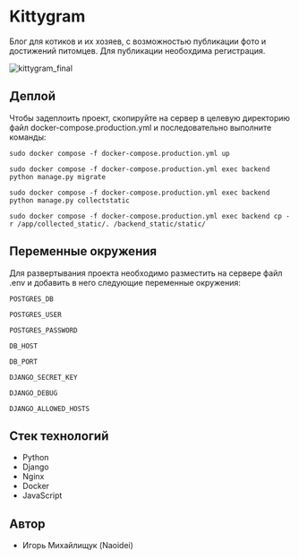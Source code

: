 
# Kittygram

Блог для котиков и их хозяев, с возможностью публикации фото и достижений питомцев.
Для публикации необохдима регистрация.

![kittygram_final](https://github.com/Naoidei/kittygram_final/actions/workflows/main.yml/badge.svg)


## Деплой

Чтобы задеплоить проект, скопируйте на сервер в целевую директорию файл docker-compose.production.yml и последовательно выполните команды:

```
sudo docker compose -f docker-compose.production.yml up
```

```
sudo docker compose -f docker-compose.production.yml exec backend python manage.py migrate
```

```
sudo docker compose -f docker-compose.production.yml exec backend python manage.py collectstatic
```

```
sudo docker compose -f docker-compose.production.yml exec backend cp -r /app/collected_static/. /backend_static/static/
```


## Переменные окружения

Для развертывания проекта необходимо разместить на сервере файл .env и добавить в него следующие переменные окружения:

`POSTGRES_DB`

`POSTGRES_USER`

`POSTGRES_PASSWORD`

`DB_HOST`

`DB_PORT`

`DJANGO_SECRET_KEY`

`DJANGO_DEBUG`

`DJANGO_ALLOWED_HOSTS`



## Стек технологий

- Python
- Django
- Nginx
- Docker
- JavaScript



## Автор

- Игорь Михайлищук (Naoidei)
